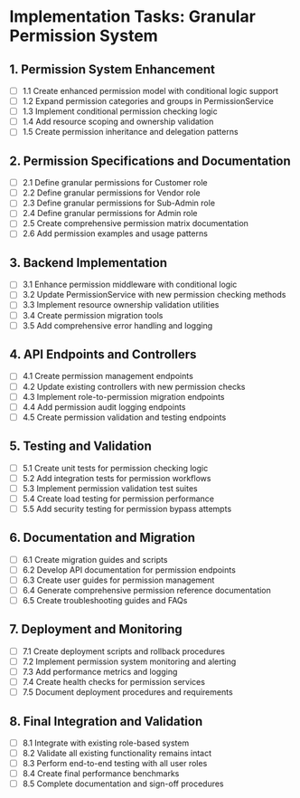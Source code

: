# Implementation Tasks: Granular Permission System

## 1. Permission System Enhancement
- [ ] 1.1 Create enhanced permission model with conditional logic support
- [ ] 1.2 Expand permission categories and groups in PermissionService
- [ ] 1.3 Implement conditional permission checking logic
- [ ] 1.4 Add resource scoping and ownership validation
- [ ] 1.5 Create permission inheritance and delegation patterns

## 2. Permission Specifications and Documentation
- [ ] 2.1 Define granular permissions for Customer role
- [ ] 2.2 Define granular permissions for Vendor role
- [ ] 2.3 Define granular permissions for Sub-Admin role
- [ ] 2.4 Define granular permissions for Admin role
- [ ] 2.5 Create comprehensive permission matrix documentation
- [ ] 2.6 Add permission examples and usage patterns

## 3. Backend Implementation
- [ ] 3.1 Enhance permission middleware with conditional logic
- [ ] 3.2 Update PermissionService with new permission checking methods
- [ ] 3.3 Implement resource ownership validation utilities
- [ ] 3.4 Create permission migration tools
- [ ] 3.5 Add comprehensive error handling and logging

## 4. API Endpoints and Controllers
- [ ] 4.1 Create permission management endpoints
- [ ] 4.2 Update existing controllers with new permission checks
- [ ] 4.3 Implement role-to-permission migration endpoints
- [ ] 4.4 Add permission audit logging endpoints
- [ ] 4.5 Create permission validation and testing endpoints

## 5. Testing and Validation
- [ ] 5.1 Create unit tests for permission checking logic
- [ ] 5.2 Add integration tests for permission workflows
- [ ] 5.3 Implement permission validation test suites
- [ ] 5.4 Create load testing for permission performance
- [ ] 5.5 Add security testing for permission bypass attempts

## 6. Documentation and Migration
- [ ] 6.1 Create migration guides and scripts
- [ ] 6.2 Develop API documentation for permission endpoints
- [ ] 6.3 Create user guides for permission management
- [ ] 6.4 Generate comprehensive permission reference documentation
- [ ] 6.5 Create troubleshooting guides and FAQs

## 7. Deployment and Monitoring
- [ ] 7.1 Create deployment scripts and rollback procedures
- [ ] 7.2 Implement permission system monitoring and alerting
- [ ] 7.3 Add performance metrics and logging
- [ ] 7.4 Create health checks for permission services
- [ ] 7.5 Document deployment procedures and requirements

## 8. Final Integration and Validation
- [ ] 8.1 Integrate with existing role-based system
- [ ] 8.2 Validate all existing functionality remains intact
- [ ] 8.3 Perform end-to-end testing with all user roles
- [ ] 8.4 Create final performance benchmarks
- [ ] 8.5 Complete documentation and sign-off procedures